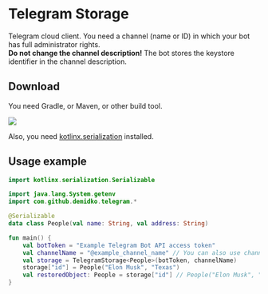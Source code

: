 # Telegram Storage

Telegram cloud client. You need a channel (name or ID) in which your bot has full administrator
rights.  
**Do not change the channel description!** The bot stores the keystore identifier in the channel
description.

## Download

You need Gradle, or Maven, or other build tool.

[![](https://jitpack.io/v/demidko/telegram-storage.svg)](https://jitpack.io/#demidko/telegram-storage)

Also, you need [kotlinx.serialization](https://github.com/Kotlin/kotlinx.serialization/) installed.

## Usage example

```kotlin
import kotlinx.serialization.Serializable

import java.lang.System.getenv
import com.github.demidko.telegram.*

@Serializable
data class People(val name: String, val address: String)

fun main() {
    val botToken = "Example Telegram Bot API access token"
    val channelName = "@example_channel_name" // You can also use channel id
    val storage = TelegramStorage<People>(botToken, channelName)
    storage["id"] = People("Elon Musk", "Texas")
    val restoredObject: People = storage["id"] // People("Elon Musk", "Texas")
}
```
